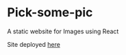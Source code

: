 # Pick-some-pic
A static website for Images using React

Site deployed [here](https://pick-some-pic.vercel.app/)
